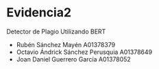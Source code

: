 # Evidencia2
Detector de Plagio Utilizando BERT
* Rubén Sánchez Mayén A01378379
* Octavio Ándrick Sánchez Perusquia A01378649
* Joan Daniel Guerrero García A01378052
